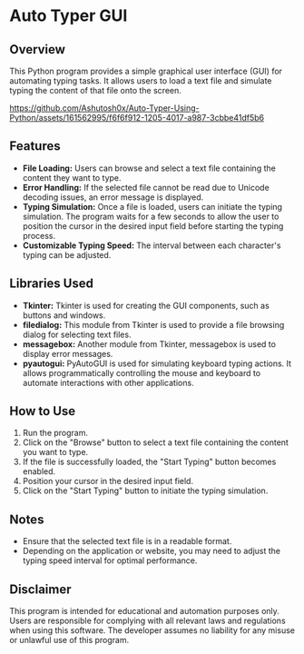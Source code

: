 # Auto Typer GUI

## Overview
This Python program provides a simple graphical user interface (GUI) for automating typing tasks. It allows users to load a text file and simulate typing the content of that file onto the screen.



https://github.com/Ashutosh0x/Auto-Typer-Using-Python/assets/161562995/f6f6f912-1205-4017-a987-3cbbe41df5b6


## Features
- **File Loading:** Users can browse and select a text file containing the content they want to type.
- **Error Handling:** If the selected file cannot be read due to Unicode decoding issues, an error message is displayed.
- **Typing Simulation:** Once a file is loaded, users can initiate the typing simulation. The program waits for a few seconds to allow the user to position the cursor in the desired input field before starting the typing process.
- **Customizable Typing Speed:** The interval between each character's typing can be adjusted.

## Libraries Used
- **Tkinter:** Tkinter is used for creating the GUI components, such as buttons and windows.
- **filedialog:** This module from Tkinter is used to provide a file browsing dialog for selecting text files.
- **messagebox:** Another module from Tkinter, messagebox is used to display error messages.
- **pyautogui:** PyAutoGUI is used for simulating keyboard typing actions. It allows programmatically controlling the mouse and keyboard to automate interactions with other applications.

## How to Use
1. Run the program.
2. Click on the "Browse" button to select a text file containing the content you want to type.
3. If the file is successfully loaded, the "Start Typing" button becomes enabled.
4. Position your cursor in the desired input field.
5. Click on the "Start Typing" button to initiate the typing simulation.

## Notes
- Ensure that the selected text file is in a readable format.
- Depending on the application or website, you may need to adjust the typing speed interval for optimal performance.

## Disclaimer
This program is intended for educational and automation purposes only. Users are responsible for complying with all relevant laws and regulations when using this software. The developer assumes no liability for any misuse or unlawful use of this program.
